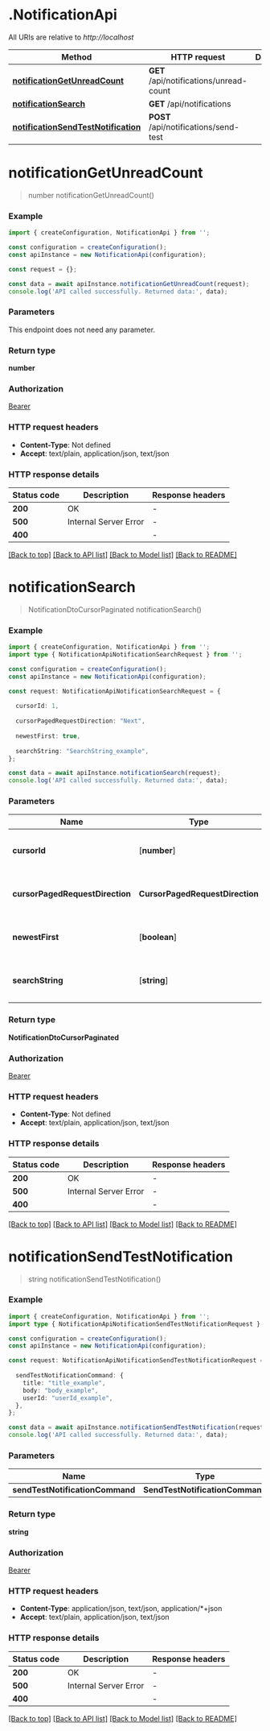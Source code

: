# .NotificationApi

All URIs are relative to *http://localhost*

Method | HTTP request | Description
------------- | ------------- | -------------
[**notificationGetUnreadCount**](NotificationApi.md#notificationGetUnreadCount) | **GET** /api/notifications/unread-count | 
[**notificationSearch**](NotificationApi.md#notificationSearch) | **GET** /api/notifications | 
[**notificationSendTestNotification**](NotificationApi.md#notificationSendTestNotification) | **POST** /api/notifications/send-test | 


# **notificationGetUnreadCount**
> number notificationGetUnreadCount()


### Example


```typescript
import { createConfiguration, NotificationApi } from '';

const configuration = createConfiguration();
const apiInstance = new NotificationApi(configuration);

const request = {};

const data = await apiInstance.notificationGetUnreadCount(request);
console.log('API called successfully. Returned data:', data);
```


### Parameters
This endpoint does not need any parameter.


### Return type

**number**

### Authorization

[Bearer](README.md#Bearer)

### HTTP request headers

 - **Content-Type**: Not defined
 - **Accept**: text/plain, application/json, text/json


### HTTP response details
| Status code | Description | Response headers |
|-------------|-------------|------------------|
**200** | OK |  -  |
**500** | Internal Server Error |  -  |
**400** |  |  -  |

[[Back to top]](#) [[Back to API list]](README.md#documentation-for-api-endpoints) [[Back to Model list]](README.md#documentation-for-models) [[Back to README]](README.md)

# **notificationSearch**
> NotificationDtoCursorPaginated notificationSearch()


### Example


```typescript
import { createConfiguration, NotificationApi } from '';
import type { NotificationApiNotificationSearchRequest } from '';

const configuration = createConfiguration();
const apiInstance = new NotificationApi(configuration);

const request: NotificationApiNotificationSearchRequest = {
  
  cursorId: 1,
  
  cursorPagedRequestDirection: "Next",
  
  newestFirst: true,
  
  searchString: "SearchString_example",
};

const data = await apiInstance.notificationSearch(request);
console.log('API called successfully. Returned data:', data);
```


### Parameters

Name | Type | Description  | Notes
------------- | ------------- | ------------- | -------------
 **cursorId** | [**number**] |  | (optional) defaults to undefined
 **cursorPagedRequestDirection** | **CursorPagedRequestDirection** |  | (optional) defaults to undefined
 **newestFirst** | [**boolean**] |  | (optional) defaults to undefined
 **searchString** | [**string**] |  | (optional) defaults to undefined


### Return type

**NotificationDtoCursorPaginated**

### Authorization

[Bearer](README.md#Bearer)

### HTTP request headers

 - **Content-Type**: Not defined
 - **Accept**: text/plain, application/json, text/json


### HTTP response details
| Status code | Description | Response headers |
|-------------|-------------|------------------|
**200** | OK |  -  |
**500** | Internal Server Error |  -  |
**400** |  |  -  |

[[Back to top]](#) [[Back to API list]](README.md#documentation-for-api-endpoints) [[Back to Model list]](README.md#documentation-for-models) [[Back to README]](README.md)

# **notificationSendTestNotification**
> string notificationSendTestNotification()


### Example


```typescript
import { createConfiguration, NotificationApi } from '';
import type { NotificationApiNotificationSendTestNotificationRequest } from '';

const configuration = createConfiguration();
const apiInstance = new NotificationApi(configuration);

const request: NotificationApiNotificationSendTestNotificationRequest = {
  
  sendTestNotificationCommand: {
    title: "title_example",
    body: "body_example",
    userId: "userId_example",
  },
};

const data = await apiInstance.notificationSendTestNotification(request);
console.log('API called successfully. Returned data:', data);
```


### Parameters

Name | Type | Description  | Notes
------------- | ------------- | ------------- | -------------
 **sendTestNotificationCommand** | **SendTestNotificationCommand**|  |


### Return type

**string**

### Authorization

[Bearer](README.md#Bearer)

### HTTP request headers

 - **Content-Type**: application/json, text/json, application/*+json
 - **Accept**: text/plain, application/json, text/json


### HTTP response details
| Status code | Description | Response headers |
|-------------|-------------|------------------|
**200** | OK |  -  |
**500** | Internal Server Error |  -  |
**400** |  |  -  |

[[Back to top]](#) [[Back to API list]](README.md#documentation-for-api-endpoints) [[Back to Model list]](README.md#documentation-for-models) [[Back to README]](README.md)


